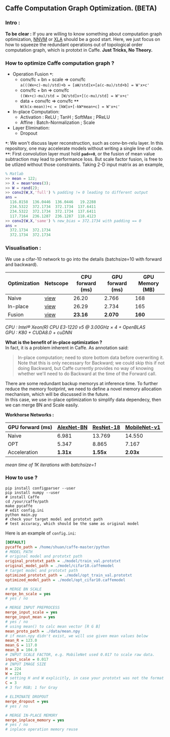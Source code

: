 ## Caffe Computation Graph Optimization. (BETA)
### Intro :
**To be clear :** If you are willing to know something about computation graph optimization, [NNVM](http://nnvm.tvmlang.org/) or [XLA](https://www.tensorflow.org/performance/xla/) should be a good start. Here, we just focus on how to squeeze the redundant operations out of topological order computation graph, which is prototxt in Caffe. **Just Tricks, No Theory.**

### How to optimize Caffe computation graph ?
- Operation Fusion **`*`**:
  - conv/fc + bn + scale => conv/fc   
  ```a(((Wx+c)-mu)/std)+b = [aW/std]x+[a(c-mu)/std+b] = W'x+c'```
  - conv/fc + bn => conv/fc   
  ```((Wx+c)-mu)/std = [W/std]x+[(c-mu)/std] = W'x+c'```
  - data + conv/fc => conv/fc **`**`**   
  ```W(k(x-mean))+c = [kW]x+[-kW*mean+c] = W'x+c'```
- In-place Computation:
  - Activation : ReLU ; TanH ; SoftMax ; PReLU
  - Affine : Batch-Normalization ; Scale
- Layer Elimination:
  - Dropout

**`*`**: We won't discuss layer reconstruction, such as conv-bn-relu layer. In this repository, one may accelerate models without writing a single line of code.   
**`**`**: First convolution layer must hold **`pad==0`**, or the fusion of mean value subtraction may lead to performance loss. But scale factor fusion, is free to be utlized without those constraints. Taking 2-D input matrix as an example, 
```matlab
% Matlab 
>> mean = 122;
>> X = mean*ones(3);
>> W = rand(2);
>> conv2(W,X,'full') % padding != 0 leading to different output
ans =
  116.8158  136.0446  136.0446   19.2288
  234.5322  372.1734  372.1734  137.6411
  234.5322  372.1734  372.1734  137.6411
  117.7164  236.1287  236.1287  118.4123
>> conv2(W,X,'same') % new_bias = 372.1734 with padding == 0
ans =
  372.1734  372.1734
  372.1734  372.1734
```

### Visualisation :
We use a cifar-10 network to go into the details (batchsize=10 with forward and backward). 

Optimization | Netscope | CPU forward (ms) | GPU forward (ms) | GPU Memory (MB)
------------ | ------------- | ------------- | -------------- | ---------
Naive | [view](http://ethereon.github.io/netscope/#/gist/46e9a5a337b67f4e7cfcd1b04137a8a9) | 26.20 | 2.766 | 168
In-place | [view](http://ethereon.github.io/netscope/#/gist/c964c5e940ac21c5a8cc67257b345d7f) | 26.29 | 2.734 | 165
Fusion | [view](http://ethereon.github.io/netscope/#/gist/409198ed27b1f26595f329aa5e550016) | **23.16** | **2.070** | **160**

*CPU : Intel® Xeon(R) CPU E3-1220 v5 @ 3.00GHz × 4 + OpenBLAS*   
*GPU : K80 + CUDA8.0 + cuDNN*   

**What is the benefit of in-place optimization ?**   
In fact, it is a problem inherent in Caffe. As annotation said:   
> In-place computation; need to store bottom data before overwriting it. Note that this is only necessary for Backward; we could skip this if not doing Backward, but Caffe currently provides no way of knowing whether we'll need to do Backward at the time of the Forward call.

There are some redundant backup memorys at inference time. To further reduce the memory footprint, we need to define a novel memory allocation mechanism, which will be discussed in the future.   
In this case, we use in-place optimization to simplify data dependecy, then we can merge BN and Scale easily.   

**Workhorse Networks :**   

GPU forward (ms) | [AlexNet-BN](https://github.com/HolmesShuan/AlexNet-BN-Caffemodel-on-ImageNet) | [ResNet-18](https://github.com/HolmesShuan/ResNet-18-Caffemodel-on-ImageNet) | [MobileNet-v1](https://github.com/shicai/MobileNet-Caffe) 
------- | --------------- | ------------------ | --------------------
Naive | 6.981 | 13.769 | 14.550
OPT   | 5.347 | 8.865 | 7.167
Acceleration | **1.31x** | **1.55x** | **2.03x**

*mean time of 1K iterations with batchsize=1*
### How to use ?
```shell
pip install configparser --user
pip install numpy --user
# install Caffe
cd /your/caffe/path
make pycaffe
# edit config.ini 
python main.py
# check your target model and prototxt path
# test accuracy, which should be the same as original model 
```
Here is an example of `config.ini`:
```ini
[DEFAULT]
pycaffe_path = /home/shuan/caffe-master/python
# MODEL PATH
# original model and prototxt path
original_prototxt_path = ./model/train_val.prototxt
original_model_path = ./model/cifar10.caffemodel
# target model and prototxt path
optimized_prototxt_path = ./model/opt_train_val.prototxt
optimized_model_path = ./model/opt_cifar10.caffemodel

# MERGE BN SCALE 
merge_bn_scale = yes 
# yes / no

# MERGE INPUT PREPROCESS
merge_input_scale = yes
merge_input_mean = yes
# yes / no
# using mean() to calc mean vector [R G B] 
mean_proto_path = ./data/mean.npy 
# if mean.npy didn't exist, we will use given mean values below
mean_R = 123.0
mean_G = 117.0
mean_B = 104.0
# INPUT SCALE FACTOR, e.g. MobileNet used 0.017 to scale raw data.
input_scale = 0.017
# INPUT IMAGE SIZE
H = 224
W = 224
# setting H and W explicitly, in case your prototxt was not the format of deploy.prototxt
C = 3
# 3 for RGB; 1 for Gray

# ELIMINATE DROPOUT
merge_dropout = yes
# yes / no

# MERGE IN-PLACE MEMORY
merge_inplace_memory = yes
# yes / no
# inplace operation memory reuse

```
